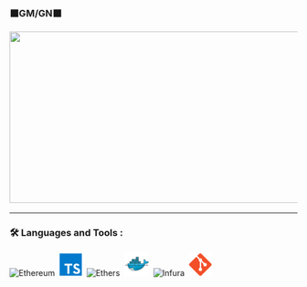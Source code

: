 ### ⬛️GM/GN⬛️

<div align="center">
  <img src="https://media.giphy.com/media/l0Iy3ctlQCPkcbyZa/giphy.gif?cid=ecf05e47qjhb3wowfnl1aboyj5jzlpck7vi6rb3zf2xxsujh&ep=v1_gifs_search&rid=giphy.gif&ct=g" width="1100" height="300"/>
</div>

---

### :hammer_and_wrench: Languages and Tools :
<div>
  <img src="https://cryptologos.cc/logos/ethereum-eth-logo.png" title="Ethereum" alt="Ethereum" width="40" height="40"/>&nbsp;
  <img src="https://github.com/devicons/devicon/blob/master/icons/typescript/typescript-original.svg" title="TypeScript" alt="TypeScript" width="40" height="40"/>&nbsp;
  <img src="https://seeklogo.com/images/E/ethers-logo-D5B86204D8-seeklogo.com.png" title="Ethers" alt="Ethers" width="40" height="40"/>&nbsp;
  <img src="https://github.com/devicons/devicon/blob/master/icons/docker/docker-original.svg" title="Docker" alt="Docker" width="43" height="43"/>&nbsp;
  <img src="https://avatars.githubusercontent.com/u/20999355?s=200&v=4" title="Infura" alt="Infura" width="40" height="40"/>&nbsp;
  <img src="https://github.com/devicons/devicon/blob/master/icons/git/git-original.svg" title="Git" alt="Git" width="40" height="40"/>&nbsp;
</div>
